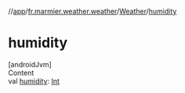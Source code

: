 //[app](../../../index.md)/[fr.marmier.weather.weather](../index.md)/[Weather](index.md)/[humidity](humidity.md)



# humidity  
[androidJvm]  
Content  
val [humidity](humidity.md): [Int](https://kotlinlang.org/api/latest/jvm/stdlib/kotlin/-int/index.html)  



